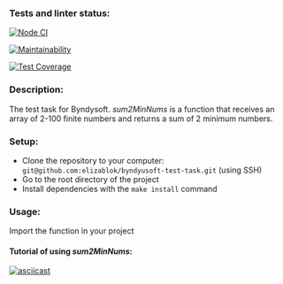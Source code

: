 ### Tests and linter status:
[![Node CI](https://github.com/elizablok/byndyusoft-test-task/actions/workflows/node-ci.yml/badge.svg)](https://github.com/elizablok/byndyusoft-test-task/actions/workflows/node-ci.yml)

[![Maintainability](https://api.codeclimate.com/)](https://codeclimate.com/github/elizablok/byndyusoft-test-task/maintainability)

[![Test Coverage](https://api.codeclimate.com/)](https://codeclimate.com/github/elizablok/byndyusoft-test-task/test_coverage)

### Description:

The test task for Byndysoft. *sum2MinNums* is a function that receives an array of 2-100 finite numbers and returns a sum of 2 minimum numbers.

### Setup:
* Clone the repository to your computer: `git@github.com:elizablok/byndyusoft-test-task.git` (using SSH)
* Go to the root directory of the project
* Install dependencies with the `make install` command

### Usage:
Import the function in your project

#### Tutorial of using *sum2MinNums*:
[![asciicast](https://asciinema.org/a/.svg)](https://asciinema.org/a/)